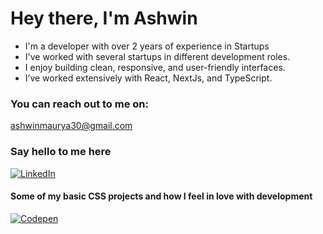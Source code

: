 # Hey there, I'm Ashwin
- I'm a developer with over 2 years of experience in Startups
- I've worked with several startups in different development roles.
- I enjoy building clean, responsive, and user-friendly interfaces.
- I’ve worked extensively with React, NextJs, and TypeScript.

### You can reach out to me on:
ashwinmaurya30@gmail.com


### Say hello to me here
[![LinkedIn](https://img.shields.io/badge/LinkedIn-%230077B5.svg?logo=linkedin&logoColor=white)](https://linkedin.com/in/ashwin-maurya) 

#### Some of my basic CSS projects and how I feel in love with development
[![Codepen](https://img.shields.io/badge/Codepen-000000?style=for-the-badge&logo=codepen&logoColor=white)](https://codepen.io/ashwin-maurya) 


